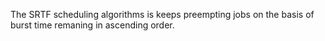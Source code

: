 The SRTF scheduling algorithms is keeps preempting jobs on the basis of burst time remaning in ascending order.
